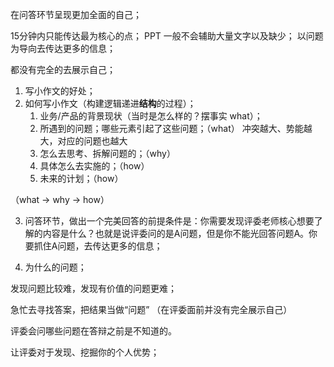 在问答环节呈现更加全面的自己；


15分钟内只能传达最为核心的点；
PPT 一般不会辅助大量文字以及缺少；
以问题为导向去传达更多的信息；

都没有完全的去展示自己；

1. 写小作文的好处；
2. 如何写小作文（构建逻辑递进**结构**的过程）；
   1. 业务/产品的背景现状（当时是怎么样的？摆事实 what）；
   2. 所遇到的问题；哪些元素引起了这些问题；（what）  冲突越大、势能越大，对应的问题也越大
   3. 怎么去思考、拆解问题的；（why）
   4. 具体怎么去实施的；（how）
   5. 未来的计划；（how）

（what -> why -> how）

3. 问答环节，做出一个完美回答的前提条件是：你需要发现评委老师核心想要了解的内容是什么？也就是说评委问的是A问题，但是你不能光回答问题A。你要抓住A问题，去传达更多的信息；

  1. 为什么的问题；

发现问题比较难，发现有价值的问题更难；

急忙去寻找答案，把结果当做“问题” （在评委面前并没有完全展示自己）

评委会问哪些问题在答辩之前是不知道的。

让评委对于发现、挖掘你的个人优势；